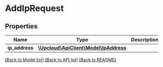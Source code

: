 # AddIpRequest

## Properties
Name | Type | Description | Notes
------------ | ------------- | ------------- | -------------
**ip_address** | [**\Upcloud\ApiClient\Model\IpAddress**](IpAddress.md) |  | [optional] 

[[Back to Model list]](../../README.md#documentation-of-the-models) [[Back to API list]](../../README.md#documentation) [[Back to README]](../../README.md)


